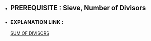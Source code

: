 - ## PREREQUISITE : Sieve, Number of Divisors

- ### EXPLANATION LINK :

  [SUM OF DIVISORS](http://lightoj.com/article_show.php?article=1003&fbclid=IwAR2YjevxI5lS_2c3rvx1HMDmNg46sVgPGuNYnn-K9GKYtSWeZbMYL0korUY)
